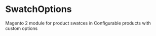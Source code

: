 # SwatchOptions
 Magento 2 module for product swatces in Configurable products with custom options 
